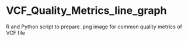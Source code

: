 # VCF_Quality_Metrics_line_graph
R and Python script to prepare .png image for common quality metrics of VCF file

